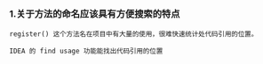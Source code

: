 ### 1.关于方法的命名应该具有方便搜索的特点

```
register() 这个方法名在项目中有大量的使用，很难快速统计处代码引用的位置。

IDEA 的 find usage 功能能找出代码引用的位置

```



